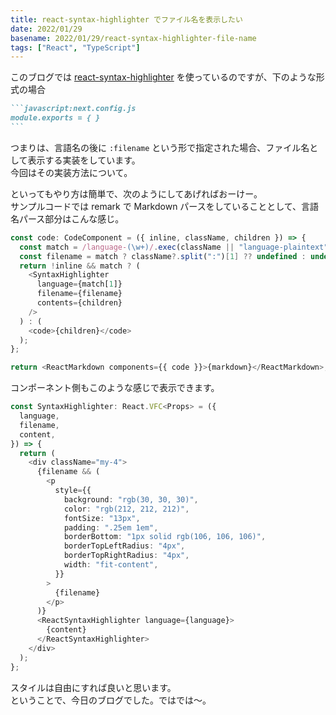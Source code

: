 ```yaml
---
title: react-syntax-highlighter でファイル名を表示したい
date: 2022/01/29
basename: 2022/01/29/react-syntax-highlighter-file-name
tags: ["React", "TypeScript"]
---
```


このブログでは [react-syntax-highlighter](https://github.com/react-syntax-highlighter/react-syntax-highlighter) を使っているのですが、下のような形式の場合

````markdown
```javascript:next.config.js
module.exports = { }
```
````

つまりは、言語名の後に `:filename` という形で指定された場合、ファイル名として表示する実装をしています。  
今回はその実装方法について。

といってもやり方は簡単で、次のようにしてあげればおーけー。  
サンプルコードでは remark で Markdown パースをしていることとして、言語名パース部分はこんな感じ。

```typescript
const code: CodeComponent = ({ inline, className, children }) => {
  const match = /language-(\w+)/.exec(className || "language-plaintext");
  const filename = match ? className?.split(":")[1] ?? undefined : undefined;
  return !inline && match ? (
    <SyntaxHighlighter
      language={match[1]}
      filename={filename}
      contents={children}
    />
  ) : (
    <code>{children}</code>
  );
};

return <ReactMarkdown components={{ code }}>{markdown}</ReactMarkdown>;
```

コンポーネント側もこのような感じで表示できます。

```typescript
const SyntaxHighlighter: React.VFC<Props> = ({
  language,
  filename,
  content,
}) => {
  return (
    <div className="my-4">
      {filename && (
        <p
          style={{
            background: "rgb(30, 30, 30)",
            color: "rgb(212, 212, 212)",
            fontSize: "13px",
            padding: ".25em 1em",
            borderBottom: "1px solid rgb(106, 106, 106)",
            borderTopLeftRadius: "4px",
            borderTopRightRadius: "4px",
            width: "fit-content",
          }}
        >
          {filename}
        </p>
      )}
      <ReactSyntaxHighlighter language={language}>
        {content}
      </ReactSyntaxHighlighter>
    </div>
  );
};
```

スタイルは自由にすれば良いと思います。  
ということで、今日のブログでした。ではでは～。
